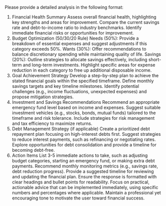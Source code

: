Please provide a detailed analysis in the following format:

1. Financial Health Summary
Assess overall financial health, highlighting key strengths and areas for improvement.
Compare the current savings rate and debt-to-income ratio to industry benchmarks.
Identify immediate financial risks or opportunities for improvement.
2. Budget Optimization (50/30/20 Rule)
Needs (50%): Provide a breakdown of essential expenses and suggest adjustments if this category exceeds 50%.
Wants (30%): Offer recommendations to balance discretionary spending while maintaining quality of life.
Savings (20%): Outline strategies to allocate savings effectively, including short-term and long-term investments.
Highlight specific areas for expense reduction in each category to free up additional disposable income.
3. Goal Achievement Strategy
Develop a step-by-step plan to achieve the stated financial goals within the specified timeframe.
Define monthly savings targets and key timeline milestones.
Identify potential challenges (e.g., income fluctuations, unexpected expenses) and propose mitigation strategies.
4. Investment and Savings Recommendations
Recommend an appropriate emergency fund level based on income and expenses.
Suggest suitable investment vehicles (e.g., stocks, bonds, mutual funds) tailored to the timeframe and risk tolerance.
Include strategies for risk management and tax efficiency to maximize returns.
5. Debt Management Strategy (if applicable)
Create a prioritized debt repayment plan focusing on high-interest debts first.
Suggest strategies to reduce interest payments, such as refinancing or negotiating rates.
Explore opportunities for debt consolidation and provide a timeline for becoming debt-free.
6. Action Items
List 3-5 immediate actions to take, such as adjusting budget categories, starting an emergency fund, or making extra debt payments.
Recommend monthly monitoring metrics (e.g., savings rate, debt reduction progress).
Provide a suggested timeline for reviewing and updating the financial plan.
Ensure the response is formatted with clear headings and bullet points for readability. Focus on practical, actionable advice that can be implemented immediately, using specific numbers and percentages where applicable. Maintain a professional yet encouraging tone to motivate the user toward financial success.
